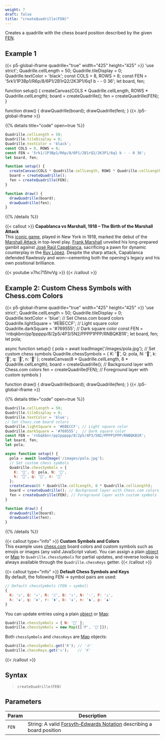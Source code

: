 ```yaml
---
weight: 7  
draft: false  
title: "createQuadrille(FEN)"  
---
```


Creates a quadrille with the chess board position described by the given [FEN](https://en.wikipedia.org/wiki/Forsyth%E2%80%93Edwards_Notation).

## Example 1

{{< p5-global-iframe quadrille="true" width="425" height="425" >}}
'use strict';
Quadrille.cellLength = 50;
Quadrille.tileDisplay = 0;
Quadrille.textColor = 'black';
const COLS = 8, ROWS = 8;
const FEN = '5rk1/1P3Bp1/R6p/8/6P1/2B1rQ2/2K3P1/6q1 b - - 0 36';
let board, fen;

function setup() {
  createCanvas(COLS * Quadrille.cellLength, ROWS * Quadrille.cellLength);
  board = createQuadrille();
  fen = createQuadrille(FEN);
}

function draw() {
  drawQuadrille(board);
  drawQuadrille(fen);
}
{{< /p5-global-iframe >}}

{{% details title="code" open=true %}}
```js
Quadrille.cellLength = 50;
Quadrille.tileDisplay = 0;
Quadrille.textColor = 'black';
const COLS = 8, ROWS = 8;
const FEN = '5rk1/1P3Bp1/R6p/8/6P1/2B1rQ2/2K3P1/6q1 b - - 0 36';
let board, fen;

function setup() {
  createCanvas(COLS * Quadrille.cellLength, ROWS * Quadrille.cellLength);
  board = createQuadrille();
  fen = createQuadrille(FEN);
}

function draw() {
  drawQuadrille(board);
  drawQuadrille(fen);
}
```
{{% /details %}}

{{< callout >}}
**Capablanca vs Marshall, 1918 – The Birth of the Marshall Attack**  
This [iconic game](https://www.chessgames.com/perl/chessgame?gid=1095025), played in New York in 1918, marked the debut of the [Marshall Attack](https://en.wikipedia.org/wiki/Ruy_Lopez,_Marshall_Attack) in top-level play. [Frank Marshall](https://en.wikipedia.org/wiki/Frank_Marshall_(chess_player)) unveiled his long-prepared gambit against [José Raúl Capablanca](https://en.wikipedia.org/wiki/Jos%C3%A9_Ra%C3%BAl_Capablanca), sacrificing a pawn for dynamic counterplay in the [Ruy López](https://en.wikipedia.org/wiki/Ruy_Lopez). Despite the sharp attack, Capablanca defended flawlessly and won—cementing both the opening's legacy and his own positional brilliance.

{{< youtube v7hc715hvVg >}}
{{< /callout >}}

## Example 2: Custom Chess Symbols with Chess.com Colors

{{< p5-global-iframe quadrille="true" width="425" height="425" >}}
'use strict';
Quadrille.cellLength = 50;
Quadrille.tileDisplay = 0;
Quadrille.textColor = 'blue';
// Set Chess.com board colors
Quadrille.lightSquare = '#EBECCF'; // Light square color
Quadrille.darkSquare = '#769555';  // Dark square color
const FEN = 'rnbqkbnr/pp1ppppp/8/2p5/4P3/5N2/PPPP1PPP/RNBQKB1R';
let board, fen;
let pola;

async function setup() {
  pola = await loadImage('/images/pola.jpg');
  // Set custom chess symbols
  Quadrille.chessSymbols = {
    K: '👑', Q: pola, N: '🐴',
    k: '🤴', q: '👸', n: '🦄'
  };
  createCanvas(8 * Quadrille.cellLength, 8 * Quadrille.cellLength);
  board = createQuadrille(); // Background layer with Chess.com colors
  fen = createQuadrille(FEN); // Foreground layer with custom symbols
}

function draw() {
  drawQuadrille(board);
  drawQuadrille(fen);
}
{{< /p5-global-iframe >}}

{{% details title="code" open=true %}}
```js
Quadrille.cellLength = 50;
Quadrille.tileDisplay = 0;
Quadrille.textColor = 'blue';
// Set Chess.com board colors
Quadrille.lightSquare = '#EBECCF'; // Light square color
Quadrille.darkSquare = '#769555';  // Dark square color
const FEN = 'rnbqkbnr/pp1ppppp/8/2p5/4P3/5N2/PPPP1PPP/RNBQKB1R';
let board, fen;
let pola;

async function setup() {
  pola = await loadImage('/images/pola.jpg');
  // Set custom chess symbols
  Quadrille.chessSymbols = {
    K: '👑', Q: pola, N: '🐴',
    k: '🤴', q: '👸', n: '🦄'
  };
  createCanvas(8 * Quadrille.cellLength, 8 * Quadrille.cellLength);
  board = createQuadrille(); // Background layer with Chess.com colors
  fen = createQuadrille(FEN); // Foreground layer with custom symbols
}

function draw() {
  drawQuadrille(board);
  drawQuadrille(fen);
}
```
{{% /details %}}

{{< callout type="info" >}}
**Custom Symbols and Colors**  
This example uses [chess.com](https://chess.com/) board colors and custom symbols such as emojis or images (any valid JavaScript value). You can assign a plain [object](https://www.w3schools.com/js/js_objects.asp) or [Map](https://developer.mozilla.org/en-US/docs/Web/JavaScript/Reference/Global_Objects/Map) to `Quadrille.chessSymbols` for partial updates, and reverse lookup is always available through the `Quadrille.chessKeys` getter.
{{< /callout >}}

{{< callout type="info" >}}
**Default Chess Symbols and Keys**  
By default, the following FEN → symbol pairs are used:

```js
// Default chessSymbols (FEN → symbol)
{
  K: '♔', Q: '♕', R: '♖', B: '♗', N: '♘', P: '♙',
  k: '♚', q: '♛', r: '♜', b: '♝', n: '♞', p: '♟'
}
```

You can update entries using a plain [object](https://www.w3schools.com/js/js_objects.asp) or [Map](https://developer.mozilla.org/en-US/docs/Web/JavaScript/Reference/Global_Objects/Map):

```js
Quadrille.chessSymbols = { N: '🦄' };
Quadrille.chessSymbols = new Map([['P', '🥚']]);
```

Both `chessSymbols` and `chessKeys` are [Map](https://developer.mozilla.org/en-US/docs/Web/JavaScript/Reference/Global_Objects/Map) objects:

```js
Quadrille.chessSymbols.get('K'); // '♔'
Quadrille.chessKeys.get('♔');    // 'K'
```
{{< /callout >}}

## Syntax

> `createQuadrille(FEN)`

## Parameters

| Param | Description                                                                                                                             |
|-------|-----------------------------------------------------------------------------------------------------------------------------------------|
| `FEN` | String: A valid [Forsyth–Edwards Notation](https://en.wikipedia.org/wiki/Forsyth%E2%80%93Edwards_Notation) describing a board position |